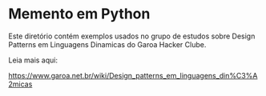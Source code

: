 Memento em Python
=======================================

Este diretório contém exemplos usados no grupo de estudos sobre Design Patterns em Linguagens Dinamicas do Garoa Hacker Clube.

Leia mais aqui:

https://www.garoa.net.br/wiki/Design_patterns_em_linguagens_din%C3%A2micas
